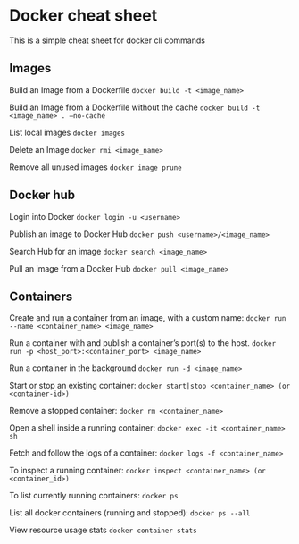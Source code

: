 # Docker cheat sheet

This is a simple cheat sheet for docker cli commands

## Images

Build an Image from a Dockerfile
`docker build -t <image_name>`

Build an Image from a Dockerfile without the cache
`docker build -t <image_name> . –no-cache`

List local images
`docker images`

Delete an Image
`docker rmi <image_name>`

Remove all unused images
`docker image prune`

## Docker hub

Login into Docker
`docker login -u <username>`

Publish an image to Docker Hub
`docker push <username>/<image_name>`

Search Hub for an image
`docker search <image_name>`

Pull an image from a Docker Hub
`docker pull <image_name>`

## Containers

Create and run a container from an image, with a custom name:
`docker run --name <container_name> <image_name>`

Run a container with and publish a container’s port(s) to the host.
`docker run -p <host_port>:<container_port> <image_name>`

Run a container in the background
`docker run -d <image_name>`

Start or stop an existing container:
`docker start|stop <container_name> (or <container-id>)`

Remove a stopped container:
`docker rm <container_name>`

Open a shell inside a running container:
`docker exec -it <container_name> sh`

Fetch and follow the logs of a container:
`docker logs -f <container_name>`

To inspect a running container:
`docker inspect <container_name> (or <container_id>)`

To list currently running containers:
`docker ps`

List all docker containers (running and stopped):
`docker ps --all`

View resource usage stats
`docker container stats`